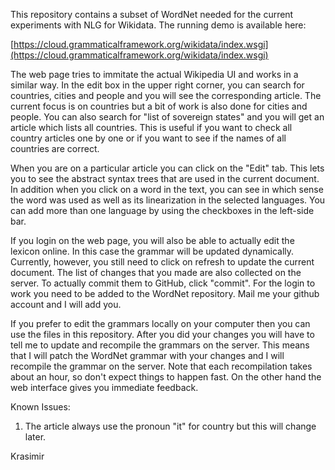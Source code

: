 This repository contains a subset of WordNet needed for the current experiments with NLG for Wikidata. The running demo is available here:

[https://cloud.grammaticalframework.org/wikidata/index.wsgi](https://cloud.grammaticalframework.org/wikidata/index.wsgi)

The web page tries to immitate the actual Wikipedia UI and works in a similar way. In the edit box in the upper right corner, you can search for countries, cities and people and you will see the corresponding article. The current focus is on countries but a bit of work is also done for cities and people. You can also search for "list of sovereign states" and you will get an article which lists all countries. This is useful if you want to check all country articles one by one or if you want to see if the names of all countries are correct.

When you are on a particular article you can click on the "Edit" tab. This lets you to see the abstract syntax trees that are used in the current document. In addition when you click on a word in the text, you can see in which sense the word was used as well as its linearization in the selected languages. You can add more than one language by using the checkboxes in the left-side bar.

If you login on the web page, you will also be able to actually edit the lexicon online. In this case the grammar will be updated dynamically. Currently, however, you still need to click on refresh to update the current document. The list of changes that you made are also collected on the server. To actually commit them to GitHub, click "commit". For the login to work you need to be added to the WordNet repository. Mail me your github account and I will add you.

If you prefer to edit the grammars locally on your computer then you can use the files in this repository. After you did your changes you will have to tell me to update and recompile the grammars on the server. This means that I will patch the WordNet grammar with your changes and I will recompile the grammar on the server. Note that each recompilation takes about an hour, so don't expect things to happen fast. On the other hand the web interface gives you immediate feedback.

Known Issues:

1. The article always use the pronoun "it" for country but this will change later.


Krasimir
